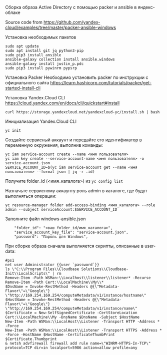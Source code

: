 Сборка образа Active Directory c помощью packer и ansible в яндекс-облаке

Source code from https://github.com/yandex-cloud/examples/tree/master/packer-ansible-windows

Установка необходимых пакетов
```
sudo apt update
sudo apt install git jq python3-pip
sudo pip3 install ansible
ansible-galaxy collection install ansible.windows
ansible-galaxy install justin_p.pdc
sudo pip3 install pywinrm pypsrp
```

Установка Packer
Необходимо установить packer по инструкции с официального сайта https://learn.hashicorp.com/tutorials/packer/get-started-install-cli

Установка Yandex.Cloud CLI
https://cloud.yandex.com/en/docs/cli/quickstart#install
```
curl https://storage.yandexcloud.net/yandexcloud-yc/install.sh | bash
```
Инициализация Yandex.Cloud CLI
```
yc init
```
Создайте сервисный аккаунт и передайте его идентификатор в переменную окружения, выполнив команды:
```
yc iam service-account create --name <имя пользователя>
yc iam key create --service-account-name <имя пользователя> -o service-account.json
SERVICE_ACCOUNT_ID=$(yc iam service-account get --name <имя пользователя> --format json | jq -r .id)
```

Получите folder_id (<имя_каталога>) из `yc config list`

Назначьте сервисному аккаунту роль admin в каталоге, где будут выполняться операции:
```
yc resource-manager folder add-access-binding <имя_каталога> --role admin --subject serviceAccount:$SERVICE_ACCOUNT_ID
```

Заполните файл windows-ansible.json
```
    "folder_id": "<ваш folder_id/имя_каталога>",
    "service_account_key_file": "service-account.json",
    "password": "Пароль для Windows",
```

При сборке образа сначала выполняется скрипты, описанные в user-data:
```
#ps1
net user Administrator {{user `password`}}
ls \"C:\\Program Files\\Cloudbase Solutions\\Cloudbase-Init\\LocalScripts\" | rm
Remove-Item -Path WSMan:\\Localhost\\listener\\listener* -Recurse
Remove-Item -Path Cert:\\LocalMachine\\My\\*
$DnsName = Invoke-RestMethod -Headers @{\"Metadata-Flavor\"=\"Google\"} \"http://169.254.169.254/computeMetadata/v1/instance/hostname\"
$HostName = Invoke-RestMethod -Headers @{\"Metadata-Flavor\"=\"Google\"} \"http://169.254.169.254/computeMetadata/v1/instance/name\"
$Certificate = New-SelfSignedCertificate -CertStoreLocation Cert:\\LocalMachine\\My -DnsName $DnsName -Subject $HostName
New-Item -Path WSMan:\\LocalHost\\Listener -Transport HTTP -Address * -Force
New-Item -Path WSMan:\\LocalHost\\Listener -Transport HTTPS -Address * -Force -HostName $HostName -CertificateThumbPrint $Certificate.Thumbprint
& netsh advfirewall firewall add rule name=\"WINRM-HTTPS-In-TCP\" protocol=TCP dir=in localport=5986 action=allow profile=any
```
